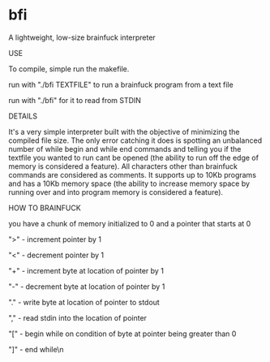 # bfi
A lightweight, low-size brainfuck interpreter

USE

To compile, simple run the makefile.

run with "./bfi TEXTFILE" to run a brainfuck program from a text file

run with "./bfi" for it to read from STDIN

DETAILS

It's a very simple interpreter built with the objective of minimizing the compiled file size.
The only error catching it does is spotting an unbalanced number of while begin and while end
commands and telling you if the textfile you wanted to run cant be opened (the ability to run
off the edge of memory is considered a feature). All characters other than brainfuck commands 
are considered as comments. It supports up to 10Kb programs and has a 10Kb memory space (the
ability to increase memory space by running over and into program memory is considered a feature).

HOW TO BRAINFUCK

you have a chunk of memory initialized to 0 and a pointer that starts at 0

">" - increment pointer by 1

"<" - decrement pointer by 1

"+" - increment byte at location of pointer by 1

"-" - decrement byte at location of pointer by 1

"." - write byte at location of pointer to stdout

"," - read stdin into the location of pointer

"[" - begin while on condition of byte at pointer being greater than 0

"]" - end while\n
